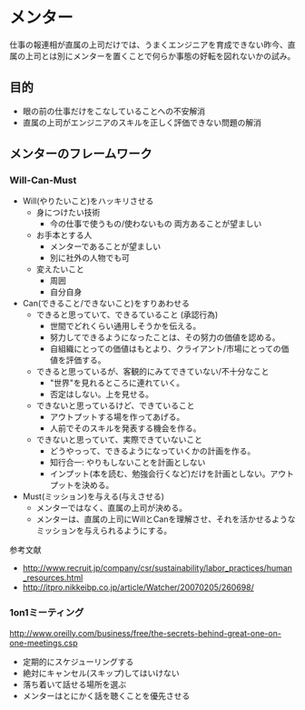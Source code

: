# メンター

仕事の報連相が直属の上司だけでは、うまくエンジニアを育成できない昨今、直属の上司とは別にメンターを置くことで何らか事態の好転を図れないかの試み。

## 目的

- 眼の前の仕事だけをこなしていることへの不安解消
- 直属の上司がエンジニアのスキルを正しく評価できない問題の解消

## メンターのフレームワーク

### Will-Can-Must

- Will(やりたいこと)をハッキリさせる
  - 身につけたい技術
    - 今の仕事で使うもの/使わないもの 両方あることが望ましい
  - お手本とする人
    - メンターであることが望ましい
    - 別に社外の人物でも可
  - 変えたいこと
    - 周囲
    - 自分自身
- Can(できること/できないこと)をすりあわせる
  - できると思っていて、できるていること (承認行為)
    - 世間でどれくらい通用しそうかを伝える。
    - 努力してできるようになったことは、その努力の価値を認める。
    - 自組織にとっての価値はもとより、クライアント/市場にとっての価値を評価する。
  - できると思っているが、客観的にみてできていない/不十分なこと
    - "世界"を見れるところに連れていく。
    - 否定はしない。上を見せる。
  - できないと思っているけど、できていること
    - アウトプットする場を作ってあげる。
    - 人前でそのスキルを発表する機会を作る。
  - できないと思っていて、実際できていないこと
    - どうやっって、できるようになっていくかの計画を作る。
    - 知行合一: やりもしないことを計画としない
    - インプット(本を読む、勉強会行くなど)だけを計画としない。アウトプットを決める。
- Must(ミッション)を与える(与えさせる)
  - メンターではなく、直属の上司が決める。
  - メンターは、直属の上司にWillとCanを理解させ、それを活かせるようなミッションを与えられるようにする。

参考文献
- http://www.recruit.jp/company/csr/sustainability/labor_practices/human_resources.html
- http://itpro.nikkeibp.co.jp/article/Watcher/20070205/260698/

### 1on1ミーティング

http://www.oreilly.com/business/free/the-secrets-behind-great-one-on-one-meetings.csp

- 定期的にスケジューリングする
- 絶対にキャンセル(スキップ)してはいけない
- 落ち着いて話せる場所を選ぶ
- メンターはとにかく話を聴くことを優先させる


